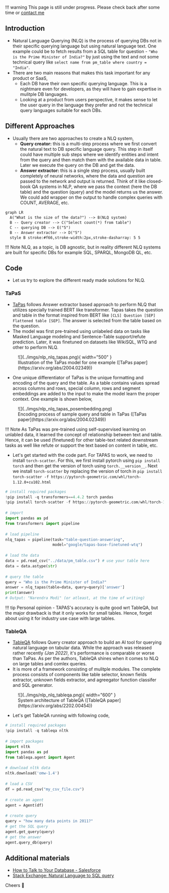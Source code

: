 !!! warning
    This page is still under progress. Please check back after some time or [contact me](mailto:mohitmayank1@gmail.com)

## Introduction

- Natural Language Querying (NLQ) is the process of querying DBs not in their specific querying language but using natural language text. One example could be to fetch results from a SQL table for question - `"Who is the Prime Minister of India?"` by just using the text and not some technical query like `select name from pm_table where country = "India"`.  
- There are two main reasons that makes this task important for any product or SaaS,
  - Each DB have their own specific querying language. This is a nightmare even for developers, as they will have to gain expertise in mulitple DB languages.
  - Looking at a product from users perspective, it makes sense to let the user query in the language they prefer and not the technical query languages suitable for each DBs.

## Different Approaches

- Usually there are two approaches to create a NLQ system, 
  - **Query creator:** this is a multi-step process where we first convert the natural text to DB specific language query. This step in itself could have multiple sub steps where we identify entities and intent from the query and then match them with the available data in table. Later we execute the query on the DB and get the data. 
  - **Answer extractor:** this is a single step process, usually built completely of neural networks, where the data and question are passed to the network and output is returned. Think of it like closed-book QA systems in NLP, where we pass the context (here the DB table) and the question (query) and the model returns us the answer. We could add wrapper on the output to handle complex queries with COUNT, AVERAGE, etc.


``` mermaid
graph LR
  A("What is the size of the data?") --> B(NLQ system)
  B -- Query creator --> C("Select count(*) from table")
  C -- querying DB --> E("5")
  B -- Answer extractor --> D("5")
  style B stroke:#f66,stroke-width:2px,stroke-dasharray: 5 5
```

!!! Note
    NLQ, as a topic, is DB agnostic, but in reality different NLQ systems are built for specific DBs for example SQL, SPARQL, MongoDB QL, etc.


## Code

- Let us try to explore the different ready made solutions for NLQ.

### TaPaS

- [TaPas](https://huggingface.co/google/tapas-base-finetuned-wtq) follows Answer extractor based approach to perform NLQ that utilizes specially trained BERT like transformer. Tapas takes the question and table in the format inspired from BERT like `[CLS] Question [SEP] Flattened table [SEP]`. The answer is selected from the table based on the question.
- The model was first pre-trained using unlabeled data on tasks like Masked Language modeling and Sentence-Table support/refute prediction. Later, it was finetuned on datasets like WikiSQL, WTQ and other to perform NLQ. 

<figure markdown> 
    ![](../imgs/nlp_nlq_tapas.png){ width="500" }
    <figcaption>Illustration of the TaPas model for one example ([TaPas paper](https://arxiv.org/abs/2004.02349))</figcaption>
</figure>

- One unique differentiator of TaPas is the unique formatting and encoding of the query and the table. As a table contains values spread across columns and rows, special column, rows and segment embeddings are added to the input to make the model learn the proper context. One example is shown below, 
  
<figure markdown> 
    ![](../imgs/nlp_nlq_tapas_posembedding.png)
    <figcaption>Encoding process of sample query and table in TaPas ([TaPas paper](https://arxiv.org/abs/2004.02349))</figcaption>
</figure>

!!! Note
    As TaPas was pre-trained using self-supervised learning on unlabled data, it learned the concept of relationship between text and table. Hence, it can be used (finetuned) for other table-text related downstream tasks as well like refute or support the text based on content in table, etc.


- Let's get started with the code part. For TAPAS to work, we need to install `torch-scatter`. For this, we first install pytorch using `pip install torch` and then get the version of torch using `torch.__version__`. Next we install `torch-scatter` by replacing the version of torch in  `pip install torch-scatter -f https://pytorch-geometric.com/whl/torch-1.12.0+cu102.html`

``` python linenums="1"
# install required packages
!pip install -q transformers==4.4.2 torch pandas
!pip install torch-scatter -f https://pytorch-geometric.com/whl/torch-1.12.0+cu102.html

# import
import pandas as pd
from transformers import pipeline

# load pipeline
nlq_tapas = pipeline(task="table-question-answering", 
                     model="google/tapas-base-finetuned-wtq")

# load the data
data = pd.read_csv("../data/pm_table.csv") # use your table here
data = data.astype(str)

# query the table
query = "Who is the Prime Minister of India?"
answer = nlq_tapas(table=data, query=query)['answer']
print(answer)
# Output: "Narendra Modi" (or atleast, at the time of writing)
```

!!! tip
    Personal opinion - TAPAS's accuracy is quite good wrt TableQA, but the major drawback is that it only works for small tables. Hence, forget about using it for industry use case with large tables.

### TableQA

- [TableQA](https://github.com/abhijithneilabraham/tableQA) follows Query creator approach to build an AI tool for querying natural language on tabular data. While the approach was released rather recently *(Jan 2022)*, it's performance is comparable or worse than TaPas. As per the authors, TableQA shines when it comes to NLQ on large tables and comlex queries.
- It is more of a framework consisting of mulitple modules. The complete process consists of components like table selector, known fields extractor, unknown fields extractor, and agreegator function classifer and SQL generator.


<figure markdown> 
    ![](../imgs/nlp_nlq_tableqa.png){ width="600" }
    <figcaption>System architecture of TableQA ([TableQA paper](https://arxiv.org/abs/2202.00454))</figcaption>
</figure>

- Let's get TableQA running with following code, 

``` python linenums="1"
# install required packages
!pip install -q tableqa nltk

# import packages
import nltk
import pandas as pd
from tableqa.agent import Agent

# download nltk data
nltk.download('omw-1.4')

# load a CSV
df = pd.read_csv("my_csv_file.csv")

# create an agent
agent = Agent(df)

# create query
query = "how many data points in 2011?"
# get the SQL query
agent.get_query(query)
# get the answer
agent.query_db(query)
```

## Additional materials

- [How to Talk to Your Database - Salesforce](https://blog.salesforceairesearch.com/how-to-talk-to-your-database/)
- [Stack Exchange: Natural Language to SQL query](https://datascience.stackexchange.com/questions/31617/natural-language-to-sql-query)

Cheers :wave: